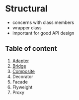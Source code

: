 # Structural
- concerns with class members
- wrapper class
- important for good API design

## Table of content
1. [Adapter](./Adapter/README.md)
2. [Bridge](./Bridge/README.md)
3. [Composite](./Composite/README.md)
4. Decorator
5. Facade
6. Flyweight
7. Proxy